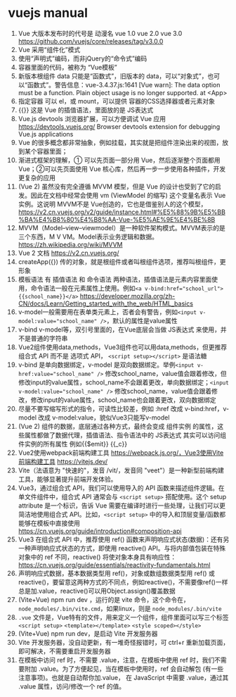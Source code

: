 # vuejs manual

1. Vue 大版本发布时的代号是 动漫名 vue 1.0 vue 2.0 vue 3.0 https://github.com/vuejs/core/releases/tag/v3.0.0
2. Vue 采用“组件化”模式
3. 使用“声明式”编码，而非jQuery的“命令式”编码
4. 容器里面的代码，被称为 “Vue模板”
5. 新版本根组件 data 只能是“函数式”，旧版本的 data，可以“对象式”，也可以“函数式”。警告信息：vue-3.4.37.js:1641 [Vue warn]: The data option must be a function. Plain object usage is no longer supported.  at \<App\>
6. 指定容器 可以 el，或 mount，可以提供 容器的CSS选择器或者元素对象
7. {{}} 这是 Vue 的插值语法，里面放的是 JS表达式
8. Vue.js devtools 浏览器扩展，可以方便调试 Vue 应用 https://devtools.vuejs.org/  Browser devtools extension for debugging Vue.js applications
9. Vue 的很多概念都非常抽象，例如挂载，其实就是把组件渲染出来的视图，放到某个容器里面；
10. 渐进式框架的理解，① 可以先页面一部分用 Vue，然后逐渐整个页面都用 Vue；②可以先页面使用 Vue 核心库，然后再一步一步使用各种插件，开发更复杂的应用
11. (Vue 2) 虽然没有完全遵循 MVVM 模型，但是 Vue 的设计也受到了它的启发。因此在文档中经常会使用 vm (ViewModel 的缩写) 这个变量名表示 Vue 实例。这说明 MVVM不是 Vue创造的，它也是借鉴别人的这个模型，https://v2.cn.vuejs.org/v2/guide/instance.html#%E5%88%9B%E5%BB%BA%E4%B8%80%E4%B8%AA-Vue-%E5%AE%9E%E4%BE%8B
12. MVVM（Model–view–viewmodel）是一种软件架构模式。MVVM表示的是三个东西，M V VM。Model表示业务逻辑和数据。https://zh.wikipedia.org/wiki/MVVM
13. Vue 2 文档 https://v2.cn.vuejs.org/
14. createApp({}) 传的对象，就是根组件或者叫根组件选项，推荐叫根组件，更形象
15. 模板语法 有 插值语法 和 命令语法 两种语法，插值语法是元素内容里面使用，命令语法一般在元素属性上使用。例如`<a v-bind:href="school_url">{{school_name}}</a>` https://developer.mozilla.org/zh-CN/docs/Learn/Getting_started_with_the_web/HTML_basics
16. v-model一般需要用在表单类元素上，否者会有警告，例如`<input v-model:value="school_name" />`，默认的属性是value属性
17. v-bind v-model等，双引号里面的，在Vue底层会当做 JS表达式 来使用，并不是普通的字符串
18. Vue2组件使用data,methods，Vue3组件也可以用data,methods，但更推荐 组合式 API 而不是 选项式 API， `<script setup></script>` 是语法糖
19. v-bind 是单向数据绑定，v-model 是双向数据绑定。举例`<input v-href:value="school_name" />` 修改school_name，value值会跟着修改，但修改input的value属性，school_name不会跟着更改，单向数据绑定；`<input v-model:value="school_name" />` 修改school_name，value值会跟着修改，修改input的value属性，school_name也会跟着更改，双向数据绑定
20. 尽量不要写缩写形式的指令，可读性比较差，例如 :href 改成 v-bind:href，v-model 改成 v-model:value，貌似Vue3只能写v-model
21. (Vue 2) 组件的数据，底层通过各种方式，最终会变成 组件实例 的属性，这些属性都做了数据代理，插值语法、指令语法中的 JS表达式 其实可以访问组件实例的所有属性 例如{{$emit}} {{_c}}
22. Vue2使用webpack前端构建工具 https://webpack.js.org/，Vue3使用Vite前端构建工具 https://vitejs.dev/
23. Vite（法语意为 "快速的"，发音 /vit/，发音同 "veet"）是一种新型前端构建工具，能够显著提升前端开发体验。
24. Vue3，通过组合式 API，我们可以使用导入的 API 函数来描述组件逻辑。在单文件组件中，组合式 API 通常会与 `<script setup>` 搭配使用。这个 setup attribute 是一个标识，告诉 Vue 需要在编译时进行一些处理，让我们可以更简洁地使用组合式 API。比如，`<script setup>` 中的导入和顶层变量/函数都能够在模板中直接使用 https://cn.vuejs.org/guide/introduction#composition-api
25. Vue3 在组合式 API 中，推荐使用 ref() 函数来声明响应式状态(数据)：还有另一种声明响应式状态的方式，即使用 reactive() API。与将内部值包装在特殊对象中的 ref 不同，reactive() 将使对象本身具有响应性： https://cn.vuejs.org/guide/essentials/reactivity-fundamentals.html
26. 声明响应式数据，基本数据类型用 ref()，对象或数组数据类型用 ref() 或 reactive()，要留意这两种方式的不同点，例如reactive()，不需要像ref()一样总是加.value，reactive()可以用Object.assign()覆盖数据
27. (Vite+Vue) npm run dev ，运行的是 vite 命令，这个命令在，`node_modules/.bin/vite.cmd`，如果linux，则是 `node_modules/.bin/vite`
28. `.vue` 文件是，Vue特有的文件，用来定义一个组件，组件里面可以写三个标签 `<script setup>` `<template></template>` `<style scoped></style>`
29. (Vite+Vue) npm run dev，是启动 Vite 开发服务器
30. Vite 开发服务器，没自动更新，有一堆奇怪报错时，可 ctrl+r 重新加载页面，即可解决，不需要重启开发服务器
31. 在模板中访问 ref 时，不需要 .value，注意，在模板中使用 ref 时，我们不需要附加 .value。为了方便起见，当在模板中使用时，ref 会自动解包 (有一些注意事项)。也就是自动帮你加.value， 在 JavaScript 中需要 .value，通过其 .value 属性，访问/修改一个 ref 的值。
